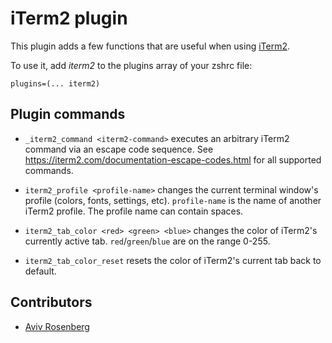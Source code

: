 # iTerm2 plugin

This plugin adds a few functions that are useful when using
[iTerm2](https://www.iterm2.com/).

To use it, add _iterm2_ to the plugins array of your zshrc file:

```
plugins=(... iterm2)
```

## Plugin commands

-   `_iterm2_command <iterm2-command>` executes an arbitrary iTerm2 command via
    an escape code sequence. See
    https://iterm2.com/documentation-escape-codes.html for all supported
    commands.

-   `iterm2_profile <profile-name>` changes the current terminal window's
    profile (colors, fonts, settings, etc). `profile-name` is the name of
    another iTerm2 profile. The profile name can contain spaces.

-   `iterm2_tab_color <red> <green> <blue>` changes the color of iTerm2's
    currently active tab. `red`/`green`/`blue` are on the range 0-255.

-   `iterm2_tab_color_reset` resets the color of iTerm2's current tab back to
    default.

## Contributors

-   [Aviv Rosenberg](https://github.com/avivrosenberg)
